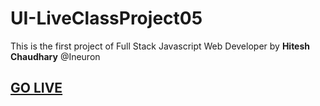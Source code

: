# UI-LiveClassProject05
This is the first project of Full Stack Javascript Web Developer by **Hitesh Chaudhary** @Ineuron

## [GO LIVE](https://ui-liveclassproject05.netlify.app/)
